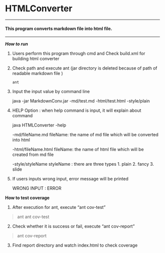 HTMLConverter
=============

---

#### This program converts markdown file into html file.

---

***How to run***

1.	Users perform this program through cmd and Check build.xml for building html converter

2.	Check path and execute ant (jar directory is deleted because of path of readable markdown file )


	    ant


3.	Input the input value by command line

	java -jar MarkdownConv.jar -md/test.md -html/test.html -style/plain

4.	HELP Option : when help command is input, it will explain about command

	java HTMLConverter -help

	-md/fileName.md fileName: the name of md file which will be converted into html

	-html/fileName.html fileName: the name of html file which will be created from md file

	-style/styleName styleName : there are three types 1. plain 2. fancy 3. slide

5.	If users inputs wrong input, error message will be printed

	WRONG INPUT : ERROR

**How to test coverage** 
1.  After execution for ant, execute “ant cov-test”

> ant
> ant cov-test

2. Check whether it is success or fail, execute “ant cov-report” 

> ant cov-report

3.	Find report directory and watch index.html to check coverage
